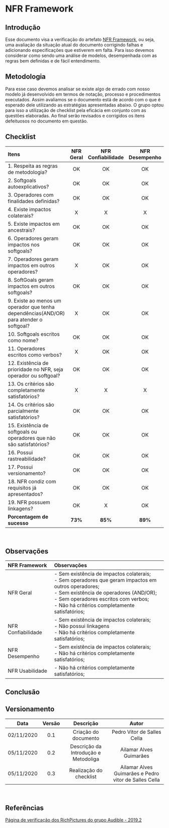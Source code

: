 # NFR Framework

## Introdução

Esse documento visa a verificação do artefato [NFR Framework](https://requisitos-de-software.github.io/2020.1-Mia-Ajuda/#/pages/modeling/framework/framework), ou seja, uma avaliação da situação atual do documento corrigindo falhas e adicionando especificações que estiverem em falta. Para isso devemos considerar como sendo uma análise de modelos, desempenhada com as regras bem definidas e de fácil entendimento.

## Metodologia

Para esse caso devemos analisar se existe algo de errado com nosso modelo já desenvolvido em termos de notação, processo e procedimentos executados. Assim avaliamos se o documento está de acordo com o que é esperado dele utilizando as estratégias apresentadas abaixo. O grupo optou para isso a utilização de checklist pela eficácia em conjunto com as questões elaboradas. Ao final serão revisados e corrigidos os itens defeituosos no documento em questão.

## Checklist

|Itens|NFR Geral|NFR Confiabilidade|NFR Desempenho|NFR Usabilidade|
|:-|:-:|:-:|:-:|:-:|
|1. Respeita as regras de metodologia?|OK|OK|OK|OK|
|2. Softgoals autoexplicativos?|OK|OK|OK|OK|
|3. Operadores com finalidades definidas?|OK|OK|OK|OK|
|4. Existe impactos colaterais?|X|X|X|OK|
|5. Existe impactos em ancestrais?|OK|OK|OK|OK|
|6. Operadores geram impactos nos softgoals?|OK|OK|OK|OK|
|7. Operadores geram impactos em outros operadores?|X|OK|OK|OK|
|8. SoftGoals geram impactos em outros softgoals?|OK|OK|OK|OK|
|9. Existe ao menos um operador que tenha dependências(AND/OR) para atender o softgoal?|X|OK|OK|OK|
|10. Softgoals escritos como nome?|OK|OK|OK|OK|
|11. Operadores escritos como verbos?|X|OK|OK|OK|
|12. Existência de prioridade no NFR, seja operador ou softgoal?|OK|OK|OK|OK|
|13. Os critérios são completamente satisfatórios?|X|X|X|X|
|14. Os critérios são parcialmente satisfatórios?|OK|OK|OK|OK|
|15. Existência de softgoals ou operadores que não são satisfatórios?|OK|OK|OK|OK|
|16. Possui rastreabilidade?|OK|OK|OK|OK|
|17. Possui versionamento?|OK|OK|OK|OK|
|18. NFR condiz com requisitos já apresentados?|OK|OK|OK|OK|
|19. NFR possuem linkagens?|OK|X|OK|OK|
|**Porcentagem de sucesso**|**73%**|**85%**|**89%**|**95%**|

<br>

## Observações

|NFR Framework|Observações|
|:-|:-|
|NFR Geral|- Sem existência de impactos colaterais;<br>- Sem operadores que geram impactos em outros operadores;<br>- Sem existência de operadores (AND/OR);<br>- Sem operadores escritos com verbos;<br>- Não há critérios completamente satisfatórios;|
|NFR Confiabilidade|- Sem existência de impactos colaterais;<br>- Não possui linkagens<br>- Não há critérios completamente satisfatórios;|
|NFR Desempenho|- Sem existência de impactos colaterais;<br>- Não há critérios completamente satisfatórios;|
|NFR Usabilidade|- Não há critérios completamente satisfatórios;|

## Conclusão



## Versionamento

|Data|Versão|Descrição|Autor|
|:-:|:-:|:-:|:-:|
|02/11/2020|0.1|Criação do documento|Pedro Vítor de Salles Cella|
|05/11/2020|0.2|Descrição da Introdução e Metodoliga |Ailamar Alves Guimarães|
|05/11/2020|0.3|Realização do checklist |Ailamar Alves Guimarães e Pedro vìtor de Salles Cella|

<br/>

## Referências

[Página de verificação dos RichPictures do grupo Audible - 2019.2](https://requisitos-de-software.github.io/2019.2-Audible/verificacao_nfr/)